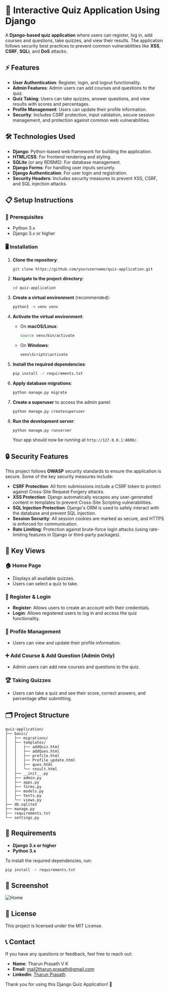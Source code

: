 <!--# Interactive Quiz Application

An interactive quiz web application developed during Django training. This application allows users to take quizzes with real-time feedback and dynamic scoring.

## Features

- **User-friendly Interface**: Intuitive design for easy navigation.
- **Django Backend**: Built using the Django framework for robust backend logic.
- **Database Management**: Efficient handling of quiz questions and user responses.
- **Dynamic Scoring**: Real-time feedback to enhance engagement.
- **Secure and Scalable**: Implements best practices for data handling and security.

## Tech Stack

- **Backend**: Django (Python)
- **Frontend**: HTML, CSS, JavaScript
- **Database**: SQLite / PostgreSQL

## Installation

1. Clone the repository:
   ```sh
   git clone https://github.com/tharun1343/Interactive-Quiz-Application.git
   cd interactive-quiz-app
   ```
2. Create a virtual environment and activate it:
   ```sh
   python -m venv venv
   source venv/bin/activate  # On Windows use `venv\Scripts\activate`
   ```
3. Install dependencies:
   ```sh
   pip install -r requirements.txt
   ```
4. Apply migrations and run the server:
   ```sh
   python manage.py migrate
   python manage.py runserver
   ```

## Usage

- Open your browser and navigate to `http://127.0.0.1:8000/`
- Start the quiz and get real-time feedback on your answers.

## Contributing

Contributions are welcome! Please follow these steps:

1. Fork the repository.
2. Create a new branch (`feature-branch`).
3. Commit your changes.
4. Push to your branch and submit a Pull Request.

## License

This project is licensed under the MIT License. -->


# 📝 Interactive Quiz Application Using Django

A **Django-based quiz application** where users can register, log in, add courses and questions, take quizzes, and view their results. The application follows security best practices to prevent common vulnerabilities like **XSS**, **CSRF**, **SQLi**, and **DoS** attacks.


## ⚡ Features

- **User Authentication**: Register, login, and logout functionality.
- **Admin Features**: Admin users can add courses and questions to the quiz.
- **Quiz Taking**: Users can take quizzes, answer questions, and view results with scores and percentages.
- **Profile Management**: Users can update their profile information.
- **Security**: Includes CSRF protection, input validation, secure session management, and protection against common web vulnerabilities.


## 🛠️ Technologies Used

- **Django**: Python-based web framework for building the application.
- **HTML/CSS**: For frontend rendering and styling.
- **SQLite** (or any RDBMS): For database management.
- **Django Forms**: For handling user inputs securely.
- **Django Authentication**: For user login and registration.
- **Security Headers**: Includes security measures to prevent XSS, CSRF, and SQL injection attacks.



## 📋 Setup Instructions

### 🚀 Prerequisites

- Python 3.x
- Django 3.x or higher

### 🖥️ Installation

1. **Clone the repository**:
    ```bash
    git clone https://github.com/yourusername/quiz-application.git
    ```

2. **Navigate to the project directory**:
    ```bash
    cd quiz-application
    ```

3. **Create a virtual environment** (recommended):
    ```bash
    python3 -m venv venv
    ```

4. **Activate the virtual environment**:
    - On **macOS/Linux**:
      ```bash
      source venv/bin/activate
      ```
    - On **Windows**:
      ```bash
      venv\Scripts\activate
      ```

5. **Install the required dependencies**:
    ```bash
    pip install -r requirements.txt
    ```

6. **Apply database migrations**:
    ```bash
    python manage.py migrate
    ```

7. **Create a superuser** to access the admin panel:
    ```bash
    python manage.py createsuperuser
    ```

8. **Run the development server**:
    ```bash
    python manage.py runserver
    ```

   Your app should now be running at `http://127.0.0.1:8000/`.



## 🔒 Security Features

This project follows **OWASP** security standards to ensure the application is secure. Some of the key security measures include:

- **CSRF Protection**: All form submissions include a CSRF token to protect against Cross-Site Request Forgery attacks.
- **XSS Protection**: Django automatically escapes any user-generated content in templates to prevent Cross-Site Scripting vulnerabilities.
- **SQL Injection Protection**: Django's ORM is used to safely interact with the database and prevent SQL injection.
- **Session Security**: All session cookies are marked as secure, and HTTPS is enforced for communication.
- **Rate Limiting**: Protection against brute-force login attacks (using rate-limiting features in Django or third-party packages).


## 📂 Key Views

### 🏠 Home Page

- Displays all available quizzes.
- Users can select a quiz to take.

### 📝 Register & Login

- **Register**: Allows users to create an account with their credentials.
- **Login**: Allows registered users to log in and access the quiz functionality.

### 👤 Profile Management

- Users can view and update their profile information.

### ➕ Add Course & Add Question (Admin Only)

- Admin users can add new courses and questions to the quiz.

### 🏆 Taking Quizzes

- Users can take a quiz and see their score, correct answers, and percentage after submitting.


## 🗂️ Project Structure



```
quiz-application/
├── basic/
│   ├── migrations/
│   ├── templates/
│   │   ├── addQuiz.html
│   │   ├── addQues.html
│   │   ├── profile.html
│   │   ├── Profile_update.html
│   │   ├── ques.html
│   │   └── result.html
│   ├── __init__.py
│   ├── admin.py
│   ├── apps.py
│   ├── forms.py
│   ├── models.py
│   ├── tests.py
│   └── views.py
├── db.sqlite3
├── manage.py
├── requirements.txt
└── settings.py
```

## 🔧 Requirements

- **Django 3.x or higher**
- **Python 3.x**

To install the required dependencies, run:
```bash
pip install -r requirements.txt
```
## 📸 Screenshot

![Home](Screenshots/home.png)

## 📜 License

This project is licensed under the MIT License.



## 📞 Contact

If you have any questions or feedback, feel free to reach out:

- **Name**: Tharun Prasath V K
- **Email**: mail2tharun.prasath@gmail.com
- **LinkedIn**: [Tharun Prasath](https://www.linkedin.com/in/tharunprasathvk)



Thank you for using this Django Quiz Application! 🙏

